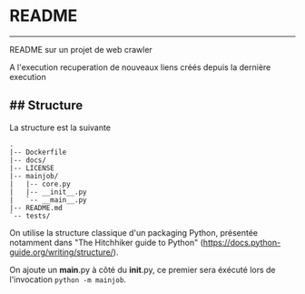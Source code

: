 # README
---

README sur un projet de web crawler

A l'execution recuperation de nouveaux liens créés depuis 
la dernière execution

## Structure
---
La structure est la suivante

```
.
|-- Dockerfile
|-- docs/
|-- LICENSE
|-- mainjob/
|   |-- core.py
|   |-- __init__.py
|   `-- __main__.py
|-- README.md
`-- tests/

```

On utilise la structure classique d'un packaging Python,
présentée notamment dans "The Hitchhiker guide to Python" 
(https://docs.python-guide.org/writing/structure/).

On ajoute un __main__.py à côté du __init__.py,
ce premier sera éxécuté lors de l'invocation ```python -m mainjob```.

